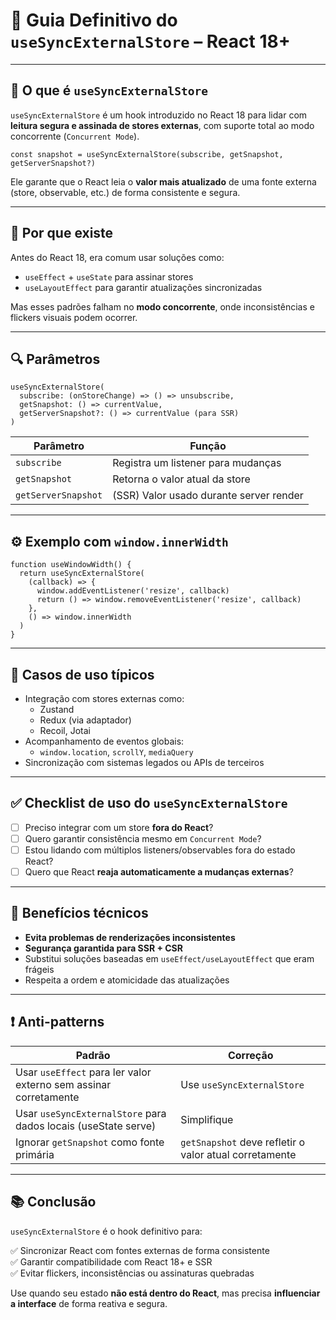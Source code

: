 # 🧩 Guia Definitivo do `useSyncExternalStore` – React 18+

---

## 📌 O que é `useSyncExternalStore`

`useSyncExternalStore` é um hook introduzido no React 18 para lidar com **leitura segura e assinada de stores externas**, com suporte total ao modo concorrente (`Concurrent Mode`).

```tsx
const snapshot = useSyncExternalStore(subscribe, getSnapshot, getServerSnapshot?)
```

Ele garante que o React leia o **valor mais atualizado** de uma fonte externa (store, observable, etc.) de forma consistente e segura.

---

## 🧠 Por que existe

Antes do React 18, era comum usar soluções como:

- `useEffect` + `useState` para assinar stores
- `useLayoutEffect` para garantir atualizações sincronizadas

Mas esses padrões falham no **modo concorrente**, onde inconsistências e flickers visuais podem ocorrer.

---

## 🔍 Parâmetros

```tsx
useSyncExternalStore(
  subscribe: (onStoreChange) => () => unsubscribe,
  getSnapshot: () => currentValue,
  getServerSnapshot?: () => currentValue (para SSR)
)
```

| Parâmetro           | Função                                 |
|---------------------|-----------------------------------------|
| `subscribe`         | Registra um listener para mudanças      |
| `getSnapshot`       | Retorna o valor atual da store          |
| `getServerSnapshot` | (SSR) Valor usado durante server render |

---

## ⚙️ Exemplo com `window.innerWidth`

```tsx
function useWindowWidth() {
  return useSyncExternalStore(
    (callback) => {
      window.addEventListener('resize', callback)
      return () => window.removeEventListener('resize', callback)
    },
    () => window.innerWidth
  )
}
```

---

## 🧠 Casos de uso típicos

- Integração com stores externas como:
  - Zustand
  - Redux (via adaptador)
  - Recoil, Jotai
- Acompanhamento de eventos globais:
  - `window.location`, `scrollY`, `mediaQuery`
- Sincronização com sistemas legados ou APIs de terceiros

---

## ✅ Checklist de uso do `useSyncExternalStore`

- [ ] Preciso integrar com um store **fora do React**?
- [ ] Quero garantir consistência mesmo em `Concurrent Mode`?
- [ ] Estou lidando com múltiplos listeners/observables fora do estado React?
- [ ] Quero que React **reaja automaticamente a mudanças externas**?

---

## 🔬 Benefícios técnicos

- **Evita problemas de renderizações inconsistentes**
- **Segurança garantida para SSR + CSR**
- Substitui soluções baseadas em `useEffect/useLayoutEffect` que eram frágeis
- Respeita a ordem e atomicidade das atualizações

---

## ❗ Anti-patterns

| Padrão                               | Correção                                     |
|--------------------------------------|-----------------------------------------------|
| Usar `useEffect` para ler valor externo sem assinar corretamente | Use `useSyncExternalStore` |
| Usar `useSyncExternalStore` para dados locais (useState serve) | Simplifique |
| Ignorar `getSnapshot` como fonte primária | `getSnapshot` deve refletir o valor atual corretamente |

---

## 📚 Conclusão

`useSyncExternalStore` é o hook definitivo para:

✅ Sincronizar React com fontes externas de forma consistente  
✅ Garantir compatibilidade com React 18+ e SSR  
✅ Evitar flickers, inconsistências ou assinaturas quebradas

Use quando seu estado **não está dentro do React**, mas precisa **influenciar a interface** de forma reativa e segura.

